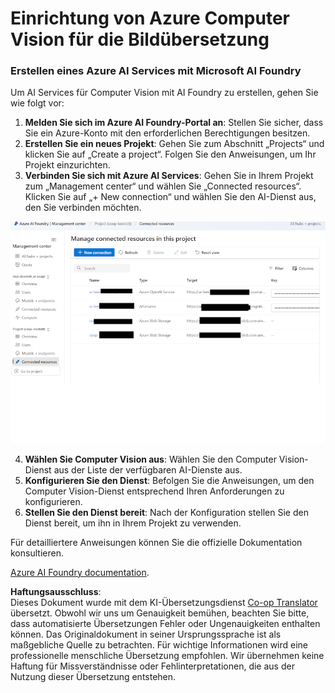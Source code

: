 <!--
CO_OP_TRANSLATOR_METADATA:
{
  "original_hash": "51b853c8dadb14db587888d7d514f6fd",
  "translation_date": "2025-05-06T18:13:49+00:00",
  "source_file": "getting_started/set-up-resources/set-up-azure-computer-vision.md",
  "language_code": "de"
}
-->
# Einrichtung von Azure Computer Vision für die Bildübersetzung

### Erstellen eines Azure AI Services mit Microsoft AI Foundry

Um AI Services für Computer Vision mit AI Foundry zu erstellen, gehen Sie wie folgt vor:

1. **Melden Sie sich im Azure AI Foundry-Portal an**: Stellen Sie sicher, dass Sie ein Azure-Konto mit den erforderlichen Berechtigungen besitzen.  
2. **Erstellen Sie ein neues Projekt**: Gehen Sie zum Abschnitt „Projects“ und klicken Sie auf „Create a project“. Folgen Sie den Anweisungen, um Ihr Projekt einzurichten.  
3. **Verbinden Sie sich mit Azure AI Services**: Gehen Sie in Ihrem Projekt zum „Management center“ und wählen Sie „Connected resources“. Klicken Sie auf „+ New connection“ und wählen Sie den AI-Dienst aus, den Sie verbinden möchten.

![Foundry-resources](../../../../imgs/foundry-resources.png)

4. **Wählen Sie Computer Vision aus**: Wählen Sie den Computer Vision-Dienst aus der Liste der verfügbaren AI-Dienste aus.  
5. **Konfigurieren Sie den Dienst**: Befolgen Sie die Anweisungen, um den Computer Vision-Dienst entsprechend Ihren Anforderungen zu konfigurieren.  
6. **Stellen Sie den Dienst bereit**: Nach der Konfiguration stellen Sie den Dienst bereit, um ihn in Ihrem Projekt zu verwenden.

Für detailliertere Anweisungen können Sie die offizielle Dokumentation konsultieren.

[Azure AI Foundry documentation](https://learn.microsoft.com/azure/ai-studio/ai-services/how-to/connect-ai-services).

**Haftungsausschluss**:  
Dieses Dokument wurde mit dem KI-Übersetzungsdienst [Co-op Translator](https://github.com/Azure/co-op-translator) übersetzt. Obwohl wir uns um Genauigkeit bemühen, beachten Sie bitte, dass automatisierte Übersetzungen Fehler oder Ungenauigkeiten enthalten können. Das Originaldokument in seiner Ursprungssprache ist als maßgebliche Quelle zu betrachten. Für wichtige Informationen wird eine professionelle menschliche Übersetzung empfohlen. Wir übernehmen keine Haftung für Missverständnisse oder Fehlinterpretationen, die aus der Nutzung dieser Übersetzung entstehen.